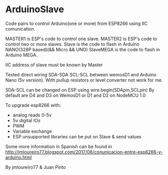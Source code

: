 # ArduinoSlave
Code pairs to control Arduino(one or more) from ESP8266 using IIC comunication.

MASTER1 is ESP's code to control one slave.
MASTER2 is ESP's code to control two or more slaves.
Slave is the code to flash in Arduino NANO(328P based)(&& Micro && UNO)
SlaveMEGA is the code to flash in Arduino MEGA.

IIC address of slave must be known by Master

Tested direct wiring SDA-SDA SCL-SCL between wemosD1 and Arduino Nano (5v version).
With pullup resistors or level converter not work for me.

SDA-SCL can be changed on ESP using  wire.begin(SDApin,SCLpin)
By default are D4 and D3 on WemosD1 or D1 and D2 on NodeMCU 1.0


To upgrade esp8266 with:

- analog reads 0-5v
- 5v digital  IOs
- PWM 
- Variable exchange 
- ESP unsupported libraries can be put on Slave & send values

Some more information in Spanish can be found in http://jmloureiro77.blogspot.com/2017/06/conunicacion-entre-esp8266-y-arduino.html

By jmloureiro77 & Juan Pinto
